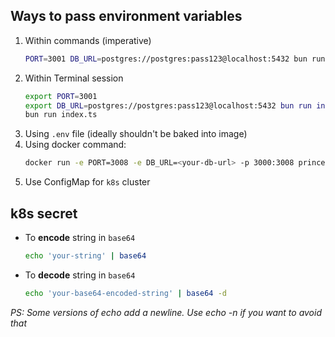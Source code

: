 ## Ways to pass environment variables

1. Within commands (imperative)
    ```bash
    PORT=3001 DB_URL=postgres://postgres:pass123@localhost:5432 bun run index.ts
    ```
2. Within Terminal session
    ```bash
    export PORT=3001 
    export DB_URL=postgres://postgres:pass123@localhost:5432 bun run index.ts
    bun run index.ts
    ```
3. Using `.env` file (ideally shouldn't be baked into image)
4. Using docker command:
    ```bash
    docker run -e PORT=3008 -e DB_URL=<your-db-url> -p 3000:3008 princebansal7/node-be-env:v1
    ```
5. Use ConfigMap for `k8s` cluster

## k8s secret

-  To **encode** string in `base64`
   ```bash
   echo 'your-string' | base64
   ```
-  To **decode** string in `base64`
   ```bash
   echo 'your-base64-encoded-string' | base64 -d
   ```
*PS: Some versions of echo add a newline. Use echo -n if you want to avoid that*